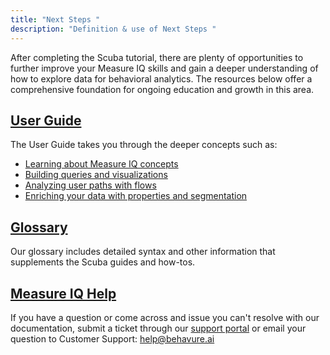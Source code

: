 ```yaml
---
title: "Next Steps "
description: "Definition & use of Next Steps "
---
```

After completing the Scuba tutorial, there are plenty of opportunities to further improve your Measure IQ skills and gain a deeper understanding of how to explore data for behavioral analytics. The resources below offer a comprehensive foundation for ongoing education and growth in this area.

## [User Guide](../../../measure-guides/measure-user-guides)

The User Guide takes you through the deeper concepts such as:

- [Learning about Measure IQ concepts](../../../measure-guides/measure-user-guides/learn-about-scuba-concepts)
- [Building queries and visualizations](../../../measure-guides/measure-user-guides/build-queries-and-visualizations)
- [Analyzing user paths with flows](../../../measure-guides/measure-user-guides/analyze-user-paths-with-flows)
- [Enriching your data with properties and segmentation](../../../measure-guides/measure-user-guides/enrich-your-data-with-properties)

## [Glossary](https://behavure.ai/docs/wiki/spaces/GLOSSARY)

Our glossary includes detailed syntax and other information that supplements the Scuba guides and how-tos.

## [Measure IQ Help](https://support.behavure.ai) 

If you have a question or come across and issue you can't resolve with our documentation, submit a ticket through our [support portal](https://support.behavure.ai) or email your question to Customer Support: [help@behavure.ai](mailto:help@behavure.ai)